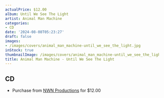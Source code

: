 ```yaml
---
actualPrice: $12.00
album: Until We See The Light
artist: Animal Man Machine
categories:
- CD
date: '2024-08-08T05:23:27'
draft: false
images:
- /images/covers/animal_man_machine-until_we_see_the_light.jpg
inStock: true
thumbnailImage: /images/covers/animal_man_machine-until_we_see_the_light-thumb.jpg
title: Animal Man Machine - Until We See The Light
---
```


## CD
* Purchase from [NWN Productions](http://shop.nwnprod.com/index.php?route=product/product&path=93&product_id=53469&sort=pd.name&order=ASC) for $12.00
